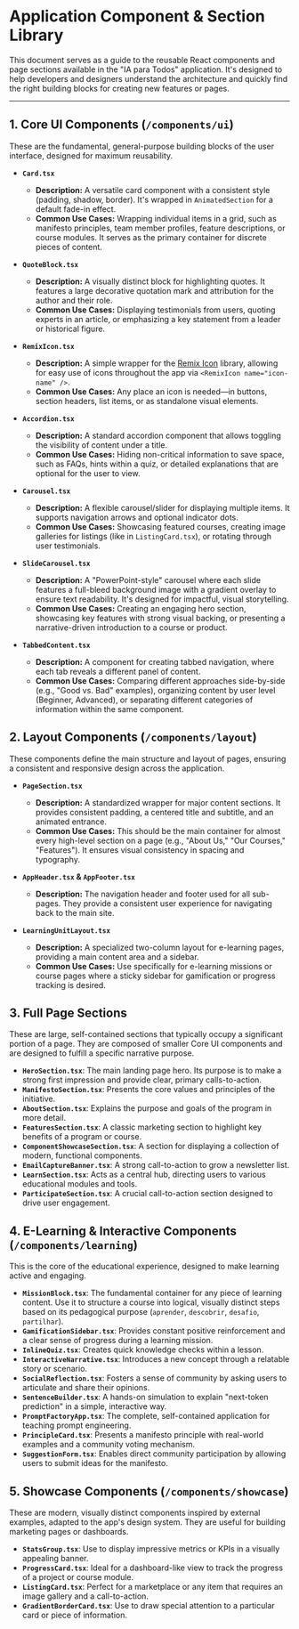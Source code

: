 
# Application Component & Section Library

This document serves as a guide to the reusable React components and page sections available in the "IA para Todos" application. It's designed to help developers and designers understand the architecture and quickly find the right building blocks for creating new features or pages.

---

## 1. Core UI Components (`/components/ui`)

These are the fundamental, general-purpose building blocks of the user interface, designed for maximum reusability.

-   **`Card.tsx`**
    -   **Description:** A versatile card component with a consistent style (padding, shadow, border). It's wrapped in `AnimatedSection` for a default fade-in effect.
    -   **Common Use Cases:** Wrapping individual items in a grid, such as manifesto principles, team member profiles, feature descriptions, or course modules. It serves as the primary container for discrete pieces of content.

-   **`QuoteBlock.tsx`**
    -   **Description:** A visually distinct block for highlighting quotes. It features a large decorative quotation mark and attribution for the author and their role.
    -   **Common Use Cases:** Displaying testimonials from users, quoting experts in an article, or emphasizing a key statement from a leader or historical figure.

-   **`RemixIcon.tsx`**
    -   **Description:** A simple wrapper for the [Remix Icon](https://remixicon.com/) library, allowing for easy use of icons throughout the app via `<RemixIcon name="icon-name" />`.
    -   **Common Use Cases:** Any place an icon is needed—in buttons, section headers, list items, or as standalone visual elements.

-   **`Accordion.tsx`**
    -   **Description:** A standard accordion component that allows toggling the visibility of content under a title.
    -   **Common Use Cases:** Hiding non-critical information to save space, such as FAQs, hints within a quiz, or detailed explanations that are optional for the user to view.

-   **`Carousel.tsx`**
    -   **Description:** A flexible carousel/slider for displaying multiple items. It supports navigation arrows and optional indicator dots.
    -   **Common Use Cases:** Showcasing featured courses, creating image galleries for listings (like in `ListingCard.tsx`), or rotating through user testimonials.

-   **`SlideCarousel.tsx`**
    -   **Description:** A "PowerPoint-style" carousel where each slide features a full-bleed background image with a gradient overlay to ensure text readability. It's designed for impactful, visual storytelling.
    -   **Common Use Cases:** Creating an engaging hero section, showcasing key features with strong visual backing, or presenting a narrative-driven introduction to a course or product.

-   **`TabbedContent.tsx`**
    -   **Description:** A component for creating tabbed navigation, where each tab reveals a different panel of content.
    -   **Common Use Cases:** Comparing different approaches side-by-side (e.g., "Good vs. Bad" examples), organizing content by user level (Beginner, Advanced), or separating different categories of information within the same component.

## 2. Layout Components (`/components/layout`)

These components define the main structure and layout of pages, ensuring a consistent and responsive design across the application.

-   **`PageSection.tsx`**
    -   **Description:** A standardized wrapper for major content sections. It provides consistent padding, a centered title and subtitle, and an animated entrance.
    -   **Common Use Cases:** This should be the main container for almost every high-level section on a page (e.g., "About Us," "Our Courses," "Features"). It ensures visual consistency in spacing and typography.

-   **`AppHeader.tsx` & `AppFooter.tsx`**
    -   **Description:** The navigation header and footer used for all sub-pages. They provide a consistent user experience for navigating back to the main site.

-   **`LearningUnitLayout.tsx`**
    -   **Description:** A specialized two-column layout for e-learning pages, providing a main content area and a sidebar.
    -   **Common Use Cases:** Use specifically for e-learning missions or course pages where a sticky sidebar for gamification or progress tracking is desired.

## 3. Full Page Sections

These are large, self-contained sections that typically occupy a significant portion of a page. They are composed of smaller Core UI components and are designed to fulfill a specific narrative purpose.

-   **`HeroSection.tsx`**: The main landing page hero. Its purpose is to make a strong first impression and provide clear, primary calls-to-action.
-   **`ManifestoSection.tsx`**: Presents the core values and principles of the initiative.
-   **`AboutSection.tsx`**: Explains the purpose and goals of the program in more detail.
-   **`FeaturesSection.tsx`**: A classic marketing section to highlight key benefits of a program or course.
-   **`ComponentShowcaseSection.tsx`**: A section for displaying a collection of modern, functional components.
-   **`EmailCaptureBanner.tsx`**: A strong call-to-action to grow a newsletter list.
-   **`LearnSection.tsx`**: Acts as a central hub, directing users to various educational modules and tools.
-   **`ParticipateSection.tsx`**: A crucial call-to-action section designed to drive user engagement.

## 4. E-Learning & Interactive Components (`/components/learning`)

This is the core of the educational experience, designed to make learning active and engaging.

-   **`MissionBlock.tsx`**: The fundamental container for any piece of learning content. Use it to structure a course into logical, visually distinct steps based on its pedagogical purpose (`aprender`, `descobrir`, `desafio`, `partilhar`).
-   **`GamificationSidebar.tsx`**: Provides constant positive reinforcement and a clear sense of progress during a learning mission.
-   **`InlineQuiz.tsx`**: Creates quick knowledge checks within a lesson.
-   **`InteractiveNarrative.tsx`**: Introduces a new concept through a relatable story or scenario.
-   **`SocialReflection.tsx`**: Fosters a sense of community by asking users to articulate and share their opinions.
-   **`SentenceBuilder.tsx`**: A hands-on simulation to explain "next-token prediction" in a simple, interactive way.
-   **`PromptFactoryApp.tsx`**: The complete, self-contained application for teaching prompt engineering.
-   **`PrincipleCard.tsx`**: Presents a manifesto principle with real-world examples and a community voting mechanism.
-   **`SuggestionForm.tsx`**: Enables direct community participation by allowing users to submit ideas for the manifesto.

## 5. Showcase Components (`/components/showcase`)

These are modern, visually distinct components inspired by external examples, adapted to the app's design system. They are useful for building marketing pages or dashboards.

-   **`StatsGroup.tsx`**: Use to display impressive metrics or KPIs in a visually appealing banner.
-   **`ProgressCard.tsx`**: Ideal for a dashboard-like view to track the progress of a project or course module.
-   **`ListingCard.tsx`**: Perfect for a marketplace or any item that requires an image gallery and a call-to-action.
-   **`GradientBorderCard.tsx`**: Use to draw special attention to a particular card or piece of information.
